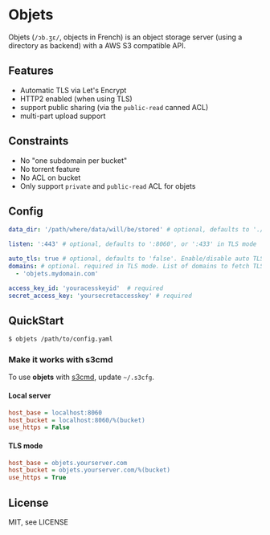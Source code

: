# Objets

Objets (`/ɔb.ʒɛ/`, objects in French) is an object storage server (using a directory as backend) with a AWS S3 compatible API.

## Features

 - Automatic TLS via Let's Encrypt
 - HTTP2 enabled (when using TLS)
 - support public sharing (via the `public-read` canned ACL)
 - multi-part upload support

## Constraints

 - No "one subdomain per bucket"
 - No torrent feature
 - No ACL on bucket
 - Only support `private` and `public-read` ACL for objets

## Config

```yaml
data_dir: '/path/where/data/will/be/stored' # optional, defaults to './objets_data'

listen: ':443' # optional, defaults to ':8060', or ':433' in TLS mode

auto_tls: true # optional, defaults to 'false'. Enable/disable auto TLS via Let's Encrypt
domains: # optional. required in TLS mode. List of domains to fetch TLS certificate
  - 'objets.mydomain.com'

access_key_id: 'youracesskeyid'  # required
secret_access_key: 'yoursecretaccesskey' # required
```

## QuickStart

```sh
$ objets /path/to/config.yaml
```

### Make it works with s3cmd

To use **objets** with [s3cmd](http://s3tools.org/s3cmd), update `~/.s3cfg`.

#### Local server

```cfg
host_base = localhost:8060
host_bucket = localhost:8060/%(bucket)
use_https = False
```

#### TLS mode

```cfg
host_base = objets.yourserver.com
host_bucket = objets.yourserver.com/%(bucket)
use_https = True
```

## License

MIT, see LICENSE
